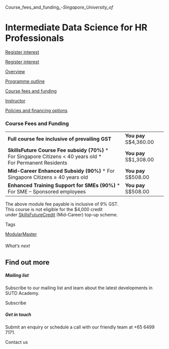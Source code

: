 Course_fees_and_funding_-_Singapore_University_of_



Intermediate Data Science for HR Professionals
==============================================

[Register interest](/admissions/academy/modular-master/register-your-interest-modularmaster-certificate-in-digital-hr/)

[Register interest](/admissions/academy/modular-master/register-your-interest-modularmaster-certificate-in-digital-hr/)

[Overview](/course/intermediate-data-science-for-hr-professionals/#tabs)

[Programme outline](/course/intermediate-data-science-for-hr-professionals/programme-outline/#tabs)

[Course fees and funding](/course/intermediate-data-science-for-hr-professionals/course-fees-and-funding/#tabs)

[Instructor](/course/intermediate-data-science-for-hr-professionals/instructor/#tabs)

[Policies and financing options](/course/intermediate-data-science-for-hr-professionals/policies-and-financing-options/#tabs)

### Course Fees and Funding

|  |  |
| --- | --- |
| **Full course fee inclusive of prevailing GST** | **You pay**  S$4,360.00 |
| **SkillsFuture Course Fee subsidy (70%)**  * For Singapore Citizens < 40 years old * For Permanent Residents | **You pay**  S$1,308.00 |
| **Mid-Career Enhanced Subsidy (90%)**  * For Singapore Citizens ≥ 40 years old | **You pay**  S$508.00 |
| **Enhanced Training Support for SMEs (90%)**  * For SME – Sponsored employees | **You pay**  S$508.00 |

The above module fee payable is inclusive of 9% GST.  
This course is not eligible for the $4,000 credit under [SkillsFuture](http://www.skillsfuture.gov.sg/credit)[Credit](http://www.skillsfuture.gov.sg/credit) (Mid-Career) top-up scheme.

Tags

[ModularMaster](/admissions/academy/courses-and-modules/?academy-type-course=792)

###### What’s next

Find out more
-------------

##### Mailing list

Subscribe to our mailing list and learn about the latest developments in SUTD Academy.

Subscribe

##### Get in touch

Submit an enquiry or schedule a call with our friendly team at +65 6499 7171.

Contact us

